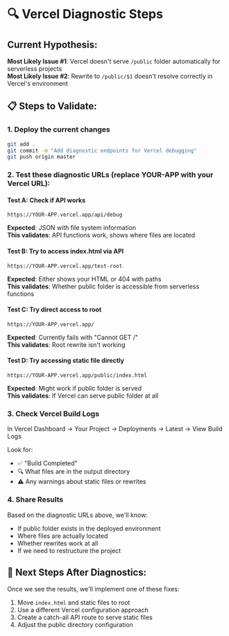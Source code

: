 # 🔍 Vercel Diagnostic Steps

## Current Hypothesis:
**Most Likely Issue #1**: Vercel doesn't serve `/public` folder automatically for serverless projects  
**Most Likely Issue #2**: Rewrite to `/public/$1` doesn't resolve correctly in Vercel's environment

## 📋 Steps to Validate:

### 1. Deploy the current changes
```bash
git add .
git commit -m "Add diagnostic endpoints for Vercel debugging"
git push origin master
```

### 2. Test these diagnostic URLs (replace YOUR-APP with your Vercel URL):

#### Test A: Check if API works
```
https://YOUR-APP.vercel.app/api/debug
```
**Expected**: JSON with file system information  
**This validates**: API functions work, shows where files are located

#### Test B: Try to access index.html via API
```
https://YOUR-APP.vercel.app/test-root
```
**Expected**: Either shows your HTML or 404 with paths  
**This validates**: Whether public folder is accessible from serverless functions

#### Test C: Try direct access to root
```
https://YOUR-APP.vercel.app/
```
**Expected**: Currently fails with "Cannot GET /"  
**This validates**: Root rewrite isn't working

#### Test D: Try accessing static file directly
```
https://YOUR-APP.vercel.app/public/index.html
```
**Expected**: Might work if public folder is served  
**This validates**: If Vercel can serve public folder at all

### 3. Check Vercel Build Logs
In Vercel Dashboard → Your Project → Deployments → Latest → View Build Logs

Look for:
- ✅ "Build Completed"
- 🔍 What files are in the output directory
- ⚠️ Any warnings about static files or rewrites

### 4. Share Results
Based on the diagnostic URLs above, we'll know:
- If public folder exists in the deployed environment
- Where files are actually located
- Whether rewrites work at all
- If we need to restructure the project

## 🎯 Next Steps After Diagnostics:
Once we see the results, we'll implement one of these fixes:
1. Move `index.html` and static files to root
2. Use a different Vercel configuration approach
3. Create a catch-all API route to serve static files
4. Adjust the public directory configuration

